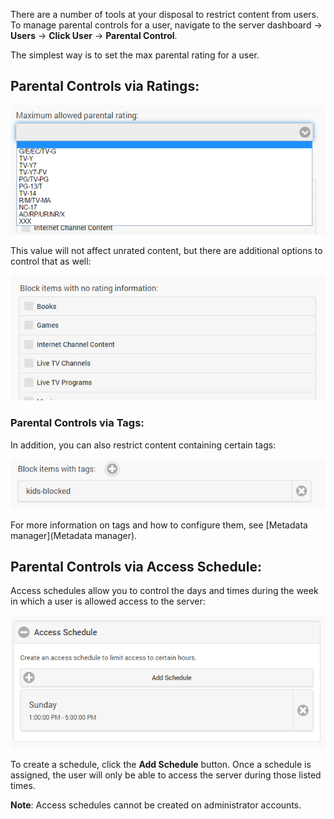 There are a number of tools at your disposal to restrict content from users. To manage parental controls for a user, navigate to the server dashboard -> **Users** -> **Click User** -> **Parental Control**. 

The simplest way is to set the max parental rating for a user.

## Parental Controls via Ratings:

![](images/server/users13.png)

This value will not affect unrated content, but there are additional options to control that as well:

![](images/server/users14.png)

### Parental Controls via Tags:

In addition, you can also restrict content containing certain tags:

![](images/server/users15.png)

For more information on tags and how to configure them, see [Metadata manager](Metadata manager).

## Parental Controls via Access Schedule:

Access schedules allow you to control the days and times during the week in which a user is allowed access to the server:

![](images/server/users16.png)

To create a schedule, click the **Add Schedule** button. Once a schedule is assigned, the user will only be able to access the server during those listed times.

**Note**: Access schedules cannot be created on administrator accounts.